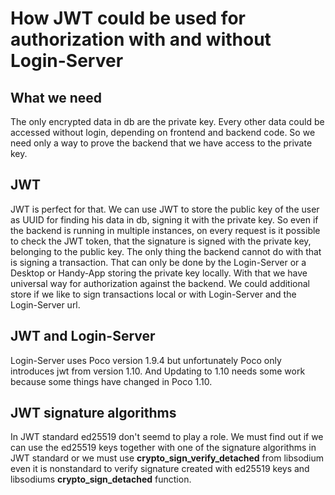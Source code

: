 # How JWT could be used for authorization with and without Login-Server
## What we need
The only encrypted data in db are the private key.
Every other data could be accessed without login, depending on frontend and backend code.
So we need only a way to prove the backend that we have access to the private key. 

## JWT
JWT is perfect for that. 
We can use JWT to store the public key of the user as UUID for finding his data in db,
signing it with the private key. So even if the backend is running in multiple instances,
on every request is it possible to check the JWT token, that the signature is signed with
the private key, belonging to the public key. 
The only thing the backend cannot do with that is signing a transaction.
That can only be done by the Login-Server or a Desktop or Handy-App storing the private key locally.
With that we have universal way for authorization against the backend. 
We could additional store if we like to sign transactions local or with Login-Server and the Login-Server url.

## JWT and Login-Server
Login-Server uses Poco version 1.9.4 but unfortunately Poco only introduces jwt from version 1.10.
And Updating to 1.10 needs some work because some things have changed in Poco 1.10.

## JWT signature algorithms
In JWT standard ed25519 don't seemd to play a role.
We must find out if we can use the ed25519 keys together with one of the signature algorithms
in JWT standard or we must use **crypto_sign_verify_detached** from libsodium even it is nonstandard
to verify signature created with ed25519 keys and libsodiums **crypto_sign_detached** function.



